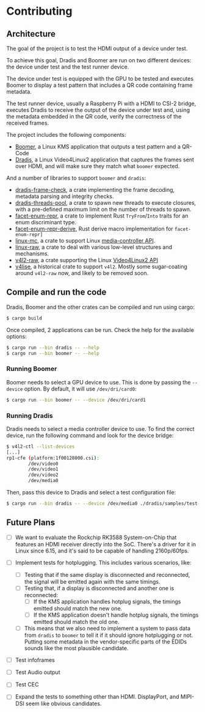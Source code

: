 # Contributing

## Architecture

The goal of the project is to test the HDMI output of a device under test.

To achieve this goal, Dradis and Boomer are run on two different devices:
the device under test and the test runner device.

The device under test is equipped with the GPU to be tested and executes Boomer
to display a test pattern that includes a QR code containing frame metadata.

The test runner device, usually a Raspberry Pi with a HDMI to CSI-2 bridge,
executes Dradis to receive the output of the device under test and, using the
metadata embedded in the QR code, verify the correctness of the received frames.

The project includes the following components:

- [Boomer](boomer/README.md), a Linux KMS application that outputs a test
  pattern and a QR-Code
- [Dradis](dradis/README.md), a Linux Video4Linux2 application that captures the
  frames sent over HDMI, and will make sure they match what `boomer` expected.

And a number of libraries to support `boomer` and `dradis`:

- [dradis-frame-check](dradis-frame-check/README.md), a crate implementing the
  frame decoding, metadata parsing and integrity checks.
- [dradis-threads-pool](dradis-threads-pool/README.md), a crate to spawn new
  threads to execute closures, with a pre-defined maximum limit on the number of
  threads to spawn.
- [facet-enum-repr](facet-enum-repr/README.md), a crate to implement Rust
  `TryFrom`/`Into` traits for an enum discriminant type.
- [facet-enum-repr-derive](facet-enum-repr-derive/README.md), Rust derive macro
  implementation for `facet-enum-repr]`
- [linux-mc](linux-mc/README.md), a crate to support Linux
  [media-controller API](https://docs.kernel.org/userspace-api/media/mediactl/media-controller.html).
- [linux-raw](linux-raw/README.md), a crate to deal with various low-level
  structures and mechanisms.
- [v4l2-raw](v4l2-raw/README.md), a crate supporting the Linux
  [Video4Linux2 API](https://docs.kernel.org/userspace-api/media/v4l/v4l2.html)
- [v4lise](v4lise/README.md), a historical crate to support `v4l2`. Mostly some
  sugar-coating around `v4l2-raw` now, and likely to be removed soon.

## Compile and run the code

Dradis, Boomer and the other crates can be compiled and run using cargo:

```bash
$ cargo build
```

Once compiled, 2 applications can be run. Check the help for the available
options:

```bash
$ cargo run --bin dradis -- --help
$ cargo run --bin boomer -- --help
```

### Running Boomer

Boomer needs to select a GPU device to use. This is done by passing the
`--device` option. By default, it will use `/dev/dri/card0`:

```bash
$ cargo run --bin boomer -- --device /dev/dri/card1
```

### Running Dradis

Dradis needs to select a media controller device to use. To find the correct
device, run the following command and look for the device bridge:

```bash
$ v4l2-ctl --list-devices
[...]
rp1-cfe (platform:1f00128000.csi):
        /dev/video0
        /dev/video1
        /dev/video2
        /dev/media0
```

Then, pass this device to Dradis and select a test configuration file:

```bash
$ cargo run --bin dradis -- --device /dev/media0 ./dradis/samples/test-single-mode-720p.yaml
```

## Future Plans

- [ ] We want to evaluate the Rockchip RK3588 System-on-Chip that features an HDMI receiver directly into the SoC. There's a driver for it in Linux since 6.15, and it's said to be capable of handling 2160p/60fps.

- [ ] Implement tests for hotplugging. This includes various scenarios, like:
  - [ ] Testing that if the same display is disconnected and reconnected, the signal will be emitted again with the same timings.
  - [ ] Testing that, if a display is disconnected and another one is reconnected:
	- [ ] If the KMS application handles hotplug signals, the timings emitted should match the new one.
	- [ ] If the KMS application doesn't handle hotplug signals, the timings emitted should match the old one.
  - [ ] This means that we also need to implement a system to pass data from `dradis` to `boomer` to tell it if it should ignore hotplugging or not. Putting some metadata in the vendor-specific parts of the EDIDs sounds like the most plausible candidate.

- [ ] Test infoframes
- [ ] Test Audio output
- [ ] Test CEC
- [ ] Expand the tests to something other than HDMI. DisplayPort, and MIPI-DSI seem like obvious candidates.

